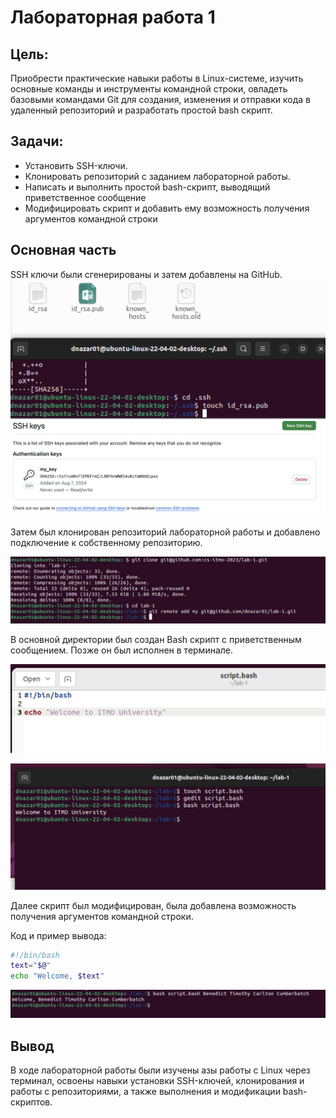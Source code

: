 # Лабораторная работа 1

## Цель:

Приобрести практические навыки работы в Linux-системе, изучить основные команды и инструменты командной строки, овладеть
базовыми командами Git для создания, изменения и отправки кода в удаленный репозиторий и разработать простой bash
скрипт.

## Задачи:

- Установить SSH-ключи.
- Клонировать репозиторий с заданием лабораторной работы.
- Написать и выполнить простой bash-скрипт, выводящий приветственное сообщение
- Модифицировать скрипт и добавить ему возможность получения аргументов командной строки

## Основная часть

SSH ключи были сгенерированы и затем добавлены на GitHub.
![SSH ключи сгенерированы](img/ssh_keys_gen.png)
![SSH ключи добавлены на GitHub](img/ssh_keys_git.png)

Затем был клонирован репозиторий лабораторной работы и добавлено подключение к собственному репозиторию.

![Клонирование репозитория и добавление подключения](img/cloning_and_adding_repo.png)

В основной директории был создан Bash скрипт с приветственным сообщением. Позже он был исполнен в терминале.

![Создание bash скрипта](img/make_script.png)

![Исполнение bash скрипта](img/execution_of_script.png)

Далее скрипт был модифицирован, была добавлена возможность получения аргументов командной строки.

Код и пример вывода:

```bash
#!/bin/bash
text="$@"
echo "Welcome, $text"
```

![Вывод скрипта](img/execute_new.png)

## Вывод

В ходе лабораторной работы были изучены азы работы с Linux через терминал, освоены навыки установки SSH-ключей, клонирования и работы с репозиториями, а также выполнения и модификации bash-скриптов.


